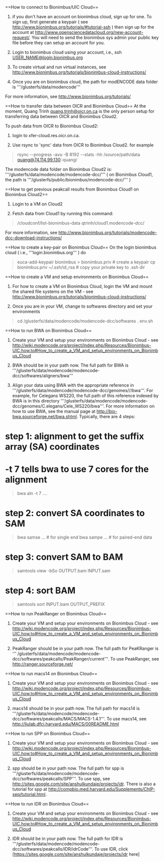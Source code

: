 
==How to connect to Bionimbus/UIC Cloud==
1. if you don't have an account on bionimbus cloud, sign up for one.  To sign up, first generate a keypair ( see http://www.bionimbus.org/tutorials/#tutorial-ssh ) then sign up for the account at http://www.opensciencedatacloud.org/new-account-request/.   You will need to send the bionimbus sys admin your public key file before they can setup an account for you.

2. Login to bionimbus cloud using your account, i.e., ssh USER_NAME@login.bionimbus.org

3. To create virtual and run virtual instances, see http://www.bionimbus.org/tutorials/bionimbus-cloud-instructions/

4.  Once you are on bionimbus cloud, the path for modENCODE data folder is '''/glusterfs/data/modencode'''

For more information, see http://www.bionimbus.org/tutorials/

==How to transfer data between OICR and Bionimbus Cloud==
At the moment, Quang Trinh <quang.trinh@oicr.on.ca> is the only person setup for transferring data between OICR and Bionimbus Cloud2.  

To push data from OICR to Bionimbus Cloud2:

1. login to xfer-cloud.res.oicr.on.ca.  

2. Use rsync to 'sync' data from OICR to Bionimbus Cloud2.  for example

> rsync --progress -avu -B 8192 --stats -hh /source/path/data  quang@74.114.99.130::quang/

The modencode data folder on Bionimbus Cloud2 is: '''/glusterfs/data/modencode/modencode-dcc/'''  ( on Bionimbus Cloud1, the path is '''/glusterfs/public/bionimbus/modencode-dcc/''' )

==How to get previous peakcall results from Bionimbus Cloud1 on Bionimbus Cloud2==
1. Login to a VM on Cloud2

2. Fetch data from Cloud1 by running this command:

>/cloudconf/list-bionimbus-data qtrinh/cloud1.modencode-dcc/ 

For more information, see http://www.bionimbus.org/tutorials/modencode-dcc-download-instructions/

==How to create a key-pair on Bionimbus Cloud==
On the login bionimbus cloud ( i.e., '''login.bionimbus.org''' ) do 
 > euca-add-keypair bionimbus > bionimbus.priv     # create a keypair
 > cp bionimbus.priv  ~/.ssh/id_rsa                # copy your private key to .ssh dir

==How to create a VM and setup environments on Bionimbus Cloud==
1. For how to create a VM on Bionimbus Cloud, login the VM and mount the shared file systems on the VM - see http://www.bionimbus.org/tutorials/bionimbus-cloud-instructions/

2. Once you are in your VM, change to softwares directory and set your environments
 > cd /glusterfs/data/modencode/modencode-dcc/softwares
 > . env.sh

==How to run BWA on Bionimbus Cloud==
1. Create your VM and setup your environments on Bionimbus Cloud - see http://wiki.modencode.org/project/index.php/Resources/Bionimbus-UIC.how.to#How_to_create_a_VM_and_setup_environments_on_Bionimbus_Cloud

2. BWA should be in your path now.  The full path for BWA is '''/glusterfs/data/modencode/modencode-dcc/softwares/aligners/bwa'''

3. Align your data using BWA with the appropriate reference in '''/glusterfs/data/modencode/modencode-dcc/genomes/<species>/<build>/bwa'''.  For example, for Celegans WS220, the full path of this reference indexed by BWA is in this directory '''/glusterfs/data/modencode/modencode-dcc/genomes/C.elegans/Cele_WS220/bwa'''.  For more information on how to use BWA, see the manual page at http://bio-bwa.sourceforge.net/bwa.shtml.  Typically, there are 4 steps:

 # step 1: alignment to get the suffix array (SA) coordinates
 # -t 7 tells bwa to use 7 cores for the alignment
 > bwa  aln  -t 7  ....   

 # step 2: convert SA coordinates to SAM
 > bwa  samse  ...    # for single end 
 > bwa  sampe  ...    # for paired-end data 

 # step 3: convert SAM to BAM
 > samtools  view  -bSo  OUTPUT.bam  INPUT.sam 

 # step 4: sort BAM
 > samtools sort INPUT.bam OUTPUT_PREFIX

==How to run PeakRanger on Bionimbus Cloud==
1. Create your VM and setup your environments on Bionimbus Cloud - see http://wiki.modencode.org/project/index.php/Resources/Bionimbus-UIC.how.to#How_to_create_a_VM_and_setup_environments_on_Bionimbus_Cloud

2. PeakRanger should be in your path now.  The full path for PeaKRanger is ''' /glusterfs/data/modencode/modencode-dcc/softwares/peakcalls/PeakRanger/current'''.  To use PeakRanger, see http://ranger.sourceforge.net/

==How to run macs14 on Bionimbus Cloud==
1. Create your VM and setup your environments on Bionimbus Cloud - see http://wiki.modencode.org/project/index.php/Resources/Bionimbus-UIC.how.to#How_to_create_a_VM_and_setup_environments_on_Bionimbus_Cloud

2. macs14 should be in your path now.  The full path for macs14 is '''/glusterfs/data/modencode/modencode-dcc/softwares/peakcalls/MACS/MACS-1.4.1'''.  To use macs14, see 
http://liulab.dfci.harvard.edu/MACS/00README.html

==How to run SPP on Bionimbus Cloud==
1. Create your VM and setup your environments on Bionimbus Cloud - see http://wiki.modencode.org/project/index.php/Resources/Bionimbus-UIC.how.to#How_to_create_a_VM_and_setup_environments_on_Bionimbus_Cloud

2. spp should be in your path now.  The full path for spp is '''/glusterfs/data/modencode/modencode-dcc/softwares/peakcalls/SPP'''.  To use spp, see http://sites.google.com/site/anshulkundaje/projects/idr.  There is also a tutorial for spp at http://compbio.med.harvard.edu/Supplements/ChIP-seq/tutorial.html.

==How to run IDR on Bionimbus Cloud==
1. Create your VM and setup your environments on Bionimbus Cloud - see http://wiki.modencode.org/project/index.php/Resources/Bionimbus-UIC.how.to#How_to_create_a_VM_and_setup_environments_on_Bionimbus_Cloud

2. IDR should be in your path now.  The full path for IDR is '''/glusterfs/data/modencode/modencode-dcc/softwares/peakcalls/IDR/idrCode'''.  To use IDR, click [https://sites.google.com/site/anshulkundaje/projects/idr here]

